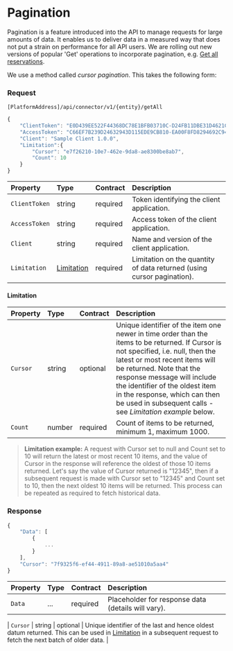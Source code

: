 # Pagination

Pagination is a feature introduced into the API to manage requests for large amounts of data.
It enables us to deliver data in a measured way that does not put a strain on performance for all API users.
We are rolling out new versions of popular 'Get' operations to incorporate pagination, e.g. [Get all reservations](../operations/reservations.md#get-all-reservations).

We use a method called _cursor pagination_. This takes the following form:

### Request

`[PlatformAddress]/api/connector/v1/{entity}/getAll`

```javascript
{
    "ClientToken": "E0D439EE522F44368DC78E1BFB03710C-D24FB11DBE31D4621C4817E028D9E1D",
    "AccessToken": "C66EF7B239D24632943D115EDE9CB810-EA00F8FD8294692C940F6B5A8F9453D",
    "Client": "Sample Client 1.0.0",
    "Limitation":{
        "Cursor": "e7f26210-10e7-462e-9da8-ae8300be8ab7",
        "Count": 10
    }
}
```

| Property | Type | Contract | Description |
| :-- | :-- | :-- | :-- |
| `ClientToken` | string | required | Token identifying the client application. |
| `AccessToken` | string | required | Access token of the client application. |
| `Client` | string | required | Name and version of the client application. |
| `Limitation` | [Limitation](#limitation) | required | Limitation on the quantity of data returned (using cursor pagination). |

#### Limitation

| Property | Type | Contract | Description |
| :-- | :-- | :-- | :-- |
| `Cursor` | string | optional | Unique identifier of the item one newer in time order than the items to be returned. If Cursor is not specified, i.e. null, then the latest or most recent items will be returned. Note that the response message will include the identifier of the oldest item in the response, which can then be used in subsequent calls - see _Limitation example_ below. |
| `Count` | number | required | Count of items to be returned, minimum 1, maximum 1000. |

> **Limitation example:**
> A request with Cursor set to null and Count set to 10 will return the latest or most recent 10 items, and the value of Cursor in the response will reference the oldest of those 10 items returned.
> Let's say the value of Cursor returned is "12345", then if a subsequent request is made with Cursor set to "12345" and Count set to 10, then the next oldest 10 items will be returned.
> This process can be repeated as required to fetch historical data.

### Response

```javascript
{
    "Data": [
        {
        	...
        }
    ],
    "Cursor": "7f9325f6-ef44-4911-89a8-ae51010a5aa4"
}
```

| Property | Type | Contract | Description |
| :-- | :-- | :-- | :-- |
| `Data` | ... | required | Placeholder for response data (details will vary). |

| `Cursor` | string | optional | Unique identifier of the last and hence oldest datum returned. This can be used in [Limitation](#limitation) in a subsequent request to fetch the next batch of older data. |
